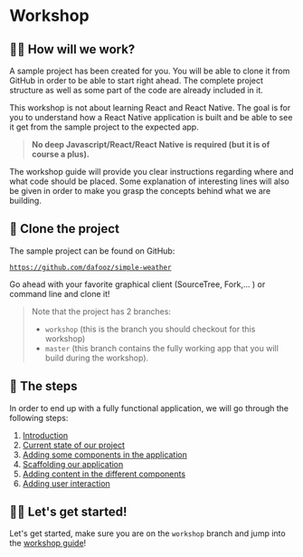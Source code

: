 # Workshop

## 👨‍💻 How will we work?

A sample project has been created for you. You will be able to clone it from GitHub in order to be able to start right ahead. The complete project structure as well as some part of the code are already included in it.

This workshop is not about learning React and React Native. The goal is for you to understand how a React Native application is built and be able to see it get from the sample project to the expected app.

> **No deep Javascript/React/React Native is required (but it is of course a plus).**

The workshop guide will provide you clear instructions regarding where and what code should be placed. Some explanation of interesting lines will also be given in order to make you grasp the concepts behind what we are building.

## 📑 Clone the project

The sample project can be found on GitHub:

[`https://github.com/dafooz/simple-weather`](https://github.com/dafooz/simple-weather)

Go ahead with your favorite graphical client (SourceTree, Fork,... ) or command line and clone it!

> Note that the project has 2 branches:
>
> - `workshop` (this is the branch you should checkout for this workshop)
> - `master` (this branch contains the fully working app that you will build during the workshop).

## 📖 The steps

In order to end up with a fully functional application, we will go through the following steps:

1. [Introduction](./guide/guide_1.md)
2. [Current state of our project](./guide/guide_2.md)
3. [Adding some components in the application](./guide/guide_3.md)
4. [Scaffolding our application](./guide/guide_4.md)
5. [Adding content in the different components](./guide/guide_5.md)
6. [Adding user interaction](./guide/guide_6.md)

## 🏃‍♂️ Let's get started!

Let's get started, make sure you are on the `workshop` branch and jump into the [workshop guide](./guide/guide_1.md)!
